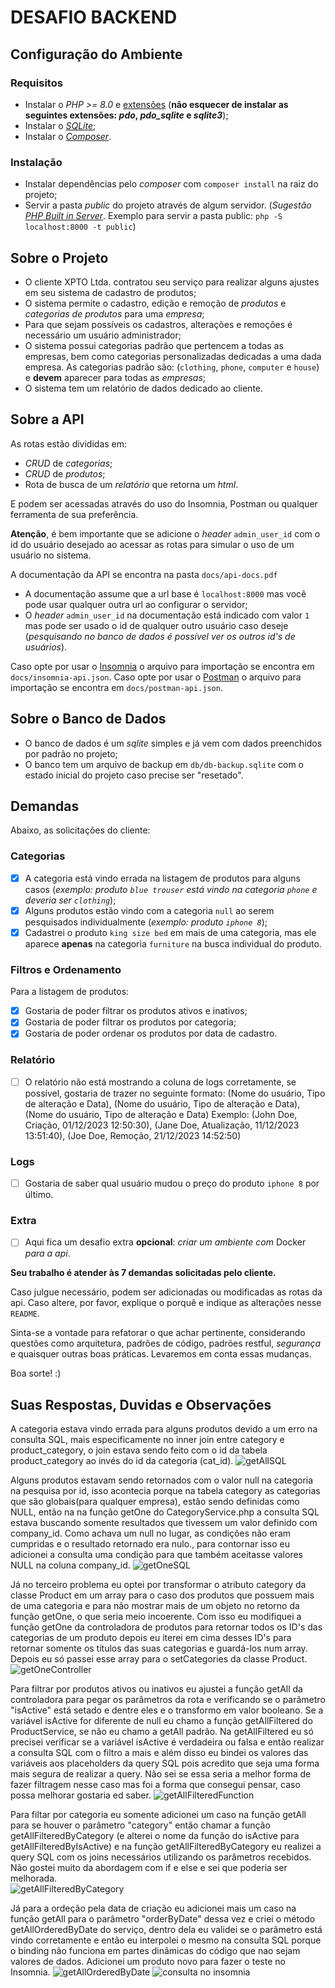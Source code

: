 # DESAFIO BACKEND

## Configuração do Ambiente

### Requisitos

- Instalar o _PHP >= 8.0_ e [extensões](https://www.php.net/manual/pt_BR/extensions.php) (**não esquecer de instalar as seguintes extensões: _pdo_, _pdo_sqlite_ e _sqlite3_**);
- Instalar o [_SQLite_](https://www.sqlite.org/index.html);
- Instalar o [_Composer_](https://getcomposer.org/).

### Instalação

- Instalar dependências pelo _composer_ com `composer install` na raiz do projeto;
- Servir a pasta _public_ do projeto através de algum servidor.
  (_Sugestão [PHP Built in Server](https://www.php.net/manual/en/features.commandline.webserver.)_. Exemplo para servir a pasta public: `php -S localhost:8000 -t public`)

## Sobre o Projeto

- O cliente XPTO Ltda. contratou seu serviço para realizar alguns ajustes em seu sistema de cadastro de produtos;
- O sistema permite o cadastro, edição e remoção de _produtos_ e _categorias de produtos_ para uma _empresa_;
- Para que sejam possíveis os cadastros, alterações e remoções é necessário um usuário administrador;
- O sistema possui categorias padrão que pertencem a todas as empresas, bem como categorias personalizadas dedicadas a uma dada empresa. As categorias padrão são: (`clothing`, `phone`, `computer` e `house`) e **devem** aparecer para todas as _empresas_;
- O sistema tem um relatório de dados dedicado ao cliente.

## Sobre a API

As rotas estão divididas em:

- _CRUD_ de _categorias_;
- _CRUD_ de _produtos_;
- Rota de busca de um _relatório_ que retorna um _html_.

E podem ser acessadas através do uso do Insomnia, Postman ou qualquer ferramenta de sua preferência.

**Atenção**, é bem importante que se adicione o _header_ `admin_user_id` com o id do usuário desejado ao acessar as rotas para simular o uso de um usuário no sistema.

A documentação da API se encontra na pasta `docs/api-docs.pdf`

- A documentação assume que a url base é `localhost:8000` mas você pode usar qualquer outra url ao configurar o servidor;
- O _header_ `admin_user_id` na documentação está indicado com valor `1` mas pode ser usado o id de qualquer outro usuário caso deseje (_pesquisando no banco de dados é possível ver os outros id's de usuários_).

Caso opte por usar o [Insomnia](https://insomnia.rest/) o arquivo para importação se encontra em `docs/insomnia-api.json`.
Caso opte por usar o [Postman](https://www.postman.com/) o arquivo para importação se encontra em `docs/postman-api.json`.

## Sobre o Banco de Dados

- O banco de dados é um _sqlite_ simples e já vem com dados preenchidos por padrão no projeto;
- O banco tem um arquivo de backup em `db/db-backup.sqlite` com o estado inicial do projeto caso precise ser "resetado".

## Demandas

Abaixo, as solicitações do cliente:

### Categorias

- [x] A categoria está vindo errada na listagem de produtos para alguns casos
      (_exemplo: produto `blue trouser` está vindo na categoria `phone` e deveria ser `clothing`_);
- [x] Alguns produtos estão vindo com a categoria `null` ao serem pesquisados individualmente (_exemplo: produto `iphone 8`_);
- [x] Cadastrei o produto `king size bed` em mais de uma categoria, mas ele aparece **apenas** na categoria `furniture` na busca individual do produto.

### Filtros e Ordenamento

Para a listagem de produtos:

- [x] Gostaria de poder filtrar os produtos ativos e inativos;
- [x] Gostaria de poder filtrar os produtos por categoria;
- [x] Gostaria de poder ordenar os produtos por data de cadastro.

### Relatório

- [ ] O relatório não está mostrando a coluna de logs corretamente, se possível, gostaria de trazer no seguinte formato:
      (Nome do usuário, Tipo de alteração e Data),
      (Nome do usuário, Tipo de alteração e Data),
      (Nome do usuário, Tipo de alteração e Data)
      Exemplo:
      (John Doe, Criação, 01/12/2023 12:50:30),
      (Jane Doe, Atualização, 11/12/2023 13:51:40),
      (Joe Doe, Remoção, 21/12/2023 14:52:50)

### Logs

- [ ] Gostaria de saber qual usuário mudou o preço do produto `iphone 8` por último.

### Extra

- [ ] Aqui fica um desafio extra **opcional**: _criar um ambiente com_ Docker _para a api_.

**Seu trabalho é atender às 7 demandas solicitadas pelo cliente.**

Caso julgue necessário, podem ser adicionadas ou modificadas as rotas da api. Caso altere, por favor, explique o porquê e indique as alterações nesse `README`.

Sinta-se a vontade para refatorar o que achar pertinente, considerando questões como arquitetura, padrões de código, padrões restful, _segurança_ e quaisquer outras boas práticas. Levaremos em conta essas mudanças.

Boa sorte! :)

## Suas Respostas, Duvidas e Observações

A categoria estava vindo errada para alguns produtos devido a um erro na consulta SQL, mais especificamente no inner join entre category e product_category, o join estava sendo feito com o id da tabela product_category ao invés do id da categoria (cat_id).
![getAllSQL](image.png)

Alguns produtos estavam sendo retornados com o valor null na categoria na pesquisa por id, isso acontecia porque na tabela category as categorias que são globais(para qualquer empresa), estão sendo definidas como NULL, então na na função getOne do CategoryService.php a consulta SQL estava buscando somente resultados que tivessem um valor definido com company_id. Como achava um null no lugar, as condições não eram cumpridas e o resultado retornado era nulo., para contornar isso eu adicionei a consulta uma condição para que também aceitasse valores NULL na coluna company_id.
![getOneSQL](image-1.png)

Já no terceiro problema eu optei por transformar o atributo category da classe Product em um array para o caso dos produtos que possuem mais de uma categoria e para não mostrar mais de um objeto no retorno da função getOne, o que seria meio incoerente. Com isso eu modifiquei a função getOne da controladora de produtos para retornar todos os ID's das categorias de um produto depois eu iterei em cima desses ID's para retornar somente os títulos das suas categorias e guardá-los num array. Depois eu só passei esse array para o setCategories da classe Product.
![getOneController](image-2.png)

Para filtrar por produtos ativos ou inativos eu ajustei a função getAll da controladora para pegar os parâmetros da rota e verificando se o parâmetro "isActive" está setado e dentre eles e o transformo em valor booleano. Se a variável isActive for diferente de null eu chamo a função getAllFiltered do ProductService, se não eu chamo a getAll padrão. Na getAllFiltered eu só precisei verificar se a variável isActive é verdadeira ou falsa e então realizar a consulta SQL com o filtro a mais e além disso eu bindei os valores das variáveis aos placeholders da query SQL pois acredito que seja uma forma mais segura de realizar a query. Não sei se essa seria a melhor forma de fazer filtragem nesse caso mas foi a forma que consegui pensar, caso possa melhorar gostaria ed saber.
![getAllFilteredFunction](image-3.png)

Para filtar por categoria eu somente adicionei um caso na função getAll para se houver o parâmetro "category" então chamar a função getAllFilteredByCategory (e alterei o nome da função do isActive para getAllFilteredByIsActive) e na função getAllFilteredByCategory eu realizei a query SQL com os joins necessários utilizando os parâmetros recebidos. Não gostei muito da abordagem com if e else e sei que poderia ser melhorada. \
![getAllFilteredByCategory](image-4.png)

Já para a ordeção pela data de criação eu adicionei mais um caso na função getAll para o parâmetro "orderByDate" dessa vez e criei o método getAllOrderedByDate do serviço, dentro dela eu validei se o parâmetro está vindo corretamente e então eu interpolei o mesmo na consulta SQL porque o binding não funciona em partes dinâmicas do código que nao sejam valores de dados. Adicionei um produto novo para fazer o teste no Insomnia.
![getAllOrderedByDate](image-5.png) ![consulta no insomnia](image-6.png)
